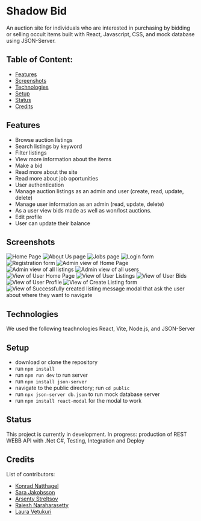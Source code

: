 # Shadow Bid 
An auction site for individuals who are interested in purchasing by bidding or selling occult items built with React, Javascript, CSS, and mock database using JSON-Server. 

## Table of Content:
- [Features](#features)
- [Screenshots](#screenshots)
- [Technologies](#technologies)
- [Setup](#setup)
- [Status](#status)
- [Credits](#credits)


## Features

- Browse auction listings
- Search listings by keyword
- Filter listings
- View more information about the items
- Make a bid
- Read more about the site
- Read more about job oportunities
- User authentication 
- Manage auction listings as an admin and user (create, read, update, delete)
- Manage user information as an admin (read, update, delete)
- As a user view bids made as well as won/lost auctions.
- Edit profile
- User can update their balance

## Screenshots
![Home Page](images/HomePage.png)
![About Us page](images/AboutUs.png)
![Jobs page](images/Jobs.png)
![Login form](images/Login.png)
![Registration form](images/Register.png)
![Admin view of Home Page](images/AdminHomePage.png)
![Admin view of all listings](images/AdminListings.png)
![Admin view of all users](images/AdminUsersList.png)
![View of User Home Page](images/UserHomePage.png)
![View of User Listings](images/UserListings.png)
![View of User Bids](images/UsersBids.png)
![View of User Profile](images/UsersBids.png)
![View of Create Listing form](images/CreateListing.png)
![View of Successfully created listing message modal that ask the user about where they want to navigate](images/SuccessfulListingNavigationQuery.png)

## Technologies
We used the following teachnologies React, Vite, Node.js, and JSON-Server

## Setup
- download or clone the repository
- run `npm install`
- run `npm run dev` to run server
- run `npm install json-server` 
- navigate to the public directory; run `cd public`
- run `npx json-server db.json` to run mock database server
- run `npm install react-modal` for the modal to work

## Status
This project is currently in development.
In progress: production of REST WEBB API  with .Net C#, Testing, Integration and Deploy

## Credits
List of contributors:
- [Konrad Natthagel](https://github.com/nighthail)
- [Sara Jakobsson](https://github.com/sarajac1)
- [Arsenty Streltsov](https://github.com/ArsentyStreltsov)
- [Rajesh Naraharasetty](https://github.com/RJKN13)
- [Laura Vetukuri](https://github.com/ti3ktock)

